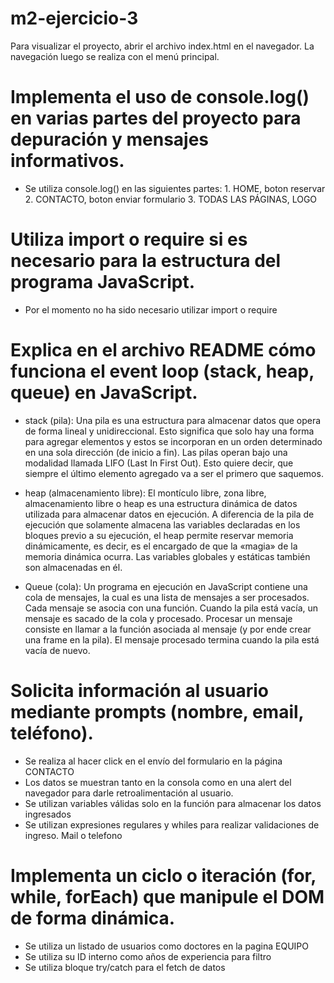 # m2-ejercicio-3

Para visualizar el proyecto, abrir el archivo index.html en el navegador. La navegación luego se realiza con el menú principal.

# Implementa el uso de console.log() en varias partes del proyecto para depuración y mensajes informativos.

- Se utiliza console.log() en las siguientes partes:    1. HOME, boton reservar
                                                        2. CONTACTO, boton enviar formulario
                                                        3. TODAS LAS PÁGINAS, LOGO

# Utiliza import o require si es necesario para la estructura del programa JavaScript.

- Por el momento no ha sido necesario utilizar import o require

# Explica en el archivo README cómo funciona el event loop (stack, heap, queue) en JavaScript.

- stack (pila):  Una pila es una estructura para almacenar datos que opera de forma lineal y unidireccional. Esto significa que solo hay una forma para agregar elementos y estos se incorporan en un orden determinado en una sola dirección (de inicio a fin). Las pilas operan bajo una modalidad llamada LIFO (Last In First Out). Esto quiere decir, que siempre el último elemento agregado va a ser el primero que saquemos.

- heap (almacenamiento libre): El montículo libre, zona libre, almacenamiento libre o heap es una estructura dinámica de datos utilizada para almacenar datos en ejecución. A diferencia de la pila de ejecución que solamente almacena las variables declaradas en los bloques previo a su ejecución, el heap permite reservar memoria dinámicamente, es decir, es el encargado de que la «magia» de la memoria dinámica ocurra. Las variables globales y estáticas también son almacenadas en él.

- Queue (cola): Un programa en ejecución en JavaScript contiene una cola de mensajes, la cual es una lista de mensajes a ser procesados. Cada mensaje se asocia con una función. Cuando la pila está vacía, un mensaje es sacado de la cola y procesado. Procesar un mensaje consiste en llamar a la función asociada al mensaje (y por ende crear una frame en la pila). El mensaje procesado termina cuando la pila está vacía de nuevo.

# Solicita información al usuario mediante prompts (nombre, email, teléfono).
- Se realiza al hacer click en el envío del formulario en la página CONTACTO
- Los datos se muestran tanto en la consola como en una alert del navegador para darle retroalimentación al usuario.
- Se utilizan variables válidas solo en la función para almacenar los datos ingresados
- Se utilizan expresiones regulares y whiles para realizar validaciones de ingreso. Mail o telefono

# Implementa un ciclo o iteración (for, while, forEach) que manipule el DOM de forma dinámica.
- Se utiliza un listado de usuarios como doctores en la pagina EQUIPO
- Se utiliza su ID interno como años de experiencia para filtro
- Se utiliza bloque try/catch para el fetch de datos
